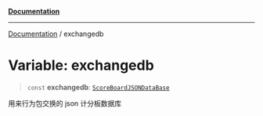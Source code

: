 [**Documentation**](../README.md)

---

[Documentation](../globals.md) / exchangedb

# Variable: exchangedb

> `const` **exchangedb**: [`ScoreBoardJSONDataBase`](../classes/ScoreBoardJSONDataBase.md)

用来行为包交换的 json 计分板数据库

